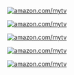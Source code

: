 [![amazon.com/mytv](getstarted.png)](http://azn.amdonline.site/)

[![amazon.com/mytv](getstarted.png)](http://azn.amdonline.site/)

[![amazon.com/mytv](getstarted.png)](http://azn.amdonline.site/)

[![amazon.com/mytv](getstarted.png)](http://azn.amdonline.site/)

[![amazon.com/mytv](getstarted.png)](http://azn.amdonline.site/)
